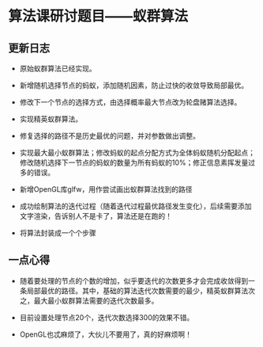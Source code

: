 # 算法课研讨题目——蚁群算法

## 更新日志

* 原始蚁群算法已经实现。

* 新增随机选择节点的蚂蚁，添加随机因素，防止过快的收敛导致局部最优。

* 修改下一个节点的选择方式，由选择概率最大节点改为轮盘赌算法选择。

* 实现精英蚁群算法。

* 修复选择的路径不是历史最优的问题，并对参数做出调整。

* 实现最大最小蚁群算法；修改蚂蚁的起点分配方式为全体蚂蚁随机分配起点；修改随机选择下一节点的蚂蚁的数量为所有蚂蚁的10%；修正信息素挥发量过多的错误。

* 新增OpenGL库glfw，用作尝试画出蚁群算法找到的路径

* 成功绘制算法的迭代过程（随着迭代过程最优路径发生变化），后续需要添加文字渲染，告诉别人不是卡了，算法还是在跑的！

* 将算法封装成一个个步骤

## 一点心得

* 随着要处理的节点的个数的增加，似乎要迭代的次数更多才会完成收敛得到一条局部最优的路径。其中，基础的算法迭代次数需要的最少，精英蚁群算法次之，最大最小蚁群算法需要的迭代次数最多。

* 目前设置处理节点20个，迭代次数选择300的效果不错。

* OpenGL也忒麻烦了，大伙儿不要用了，真的好麻烦啊！
